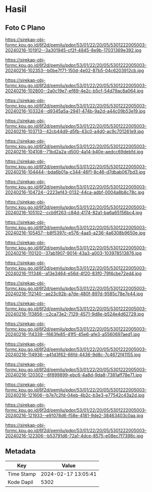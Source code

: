 # Hasil

## Foto C Plano

https://sirekap-obj-formc.kpu.go.id/6f2d/pemilu/pdpr/53/01/22/20/05/5301222005003-20240216-101912--3a301945-cf2f-4845-8e9b-17031369e392.jpg

https://sirekap-obj-formc.kpu.go.id/6f2d/pemilu/pdpr/53/01/22/20/05/5301222005003-20240216-102353--b0be7f71-150d-4e02-87b5-04c6203912cb.jpg

https://sirekap-obj-formc.kpu.go.id/6f2d/pemilu/pdpr/53/01/22/20/05/5301222005003-20240216-102800--2a0c19e7-ef89-4e2c-b5cf-54d79ac8a064.jpg

https://sirekap-obj-formc.kpu.go.id/6f2d/pemilu/pdpr/53/01/22/20/05/5301222005003-20240216-103324--d9345a5a-2941-474b-9a2d-a44c09b53e19.jpg

https://sirekap-obj-formc.kpu.go.id/6f2d/pemilu/pdpr/53/01/22/20/05/5301222005003-20240216-103713--42cb44d9-d5fb-43c0-a4d0-ac9c701261e9.jpg

https://sirekap-obj-formc.kpu.go.id/6f2d/pemilu/pdpr/53/01/22/20/05/5301222005003-20240216-104108--71bd2a2a-d500-4a14-b40e-aedcc69debfd.jpg

https://sirekap-obj-formc.kpu.go.id/6f2d/pemilu/pdpr/53/01/22/20/05/5301222005003-20240216-104444--bda6b01a-c344-46f1-8c46-d7dbab067bd3.jpg

https://sirekap-obj-formc.kpu.go.id/6f2d/pemilu/pdpr/53/01/22/20/05/5301222005003-20240216-104724--2223ef43-0132-44ca-adbf-0004a8b8c78c.jpg

https://sirekap-obj-formc.kpu.go.id/6f2d/pemilu/pdpr/53/01/22/20/05/5301222005003-20240216-105102--ccb9f263-c84d-4174-82a1-ba6a65156bc4.jpg

https://sirekap-obj-formc.kpu.go.id/6f2d/pemilu/pdpr/53/01/22/20/05/5301222005003-20240216-105457--b8f5397c-e576-4aa5-a236-4a6308b9650e.jpg

https://sirekap-obj-formc.kpu.go.id/6f2d/pemilu/pdpr/53/01/22/20/05/5301222005003-20240216-110120--37ab1907-9014-43a3-a003-103978513876.jpg

https://sirekap-obj-formc.kpu.go.id/6f2d/pemilu/pdpr/53/01/22/20/05/5301222005003-20240216-111346--a13e3464-e56d-4f20-83f0-79f4cbe72ed4.jpg

https://sirekap-obj-formc.kpu.go.id/6f2d/pemilu/pdpr/53/01/22/20/05/5301222005003-20240216-112140--ae23c92b-a7de-480f-897d-9585c78e7e44.jpg

https://sirekap-obj-formc.kpu.go.id/6f2d/pemilu/pdpr/53/01/22/20/05/5301222005003-20240216-113856--c2ca73e2-7129-4571-9d8e-b524e4d62729.jpg

https://sirekap-obj-formc.kpu.go.id/6f2d/pemilu/pdpr/53/01/22/20/05/5301222005003-20240216-114339--f663fe85-41f5-45e6-afe3-a5560697aed1.jpg

https://sirekap-obj-formc.kpu.go.id/6f2d/pemilu/pdpr/53/01/22/20/05/5301222005003-20240216-114936--a41d3f62-66fd-4436-9d8c-7c4672f41155.jpg

https://sirekap-obj-formc.kpu.go.id/6f2d/pemilu/pdpr/53/01/22/20/05/5301222005003-20240216-120302--6f899899-ebc6-4a8d-9da8-7381aff78e71.jpg

https://sirekap-obj-formc.kpu.go.id/6f2d/pemilu/pdpr/53/01/22/20/05/5301222005003-20240216-121606--b7e7c2fd-04eb-4b2c-b3e3-e77542c43a2d.jpg

https://sirekap-obj-formc.kpu.go.id/6f2d/pemilu/pdpr/53/01/22/20/05/5301222005003-20240216-121933--e91078d6-f58e-4181-9de2-38463403c0aa.jpg

https://sirekap-obj-formc.kpu.go.id/6f2d/pemilu/pdpr/53/01/22/20/05/5301222005003-20240216-122306--b53791d6-72a1-4dce-8575-e08ec7f7398c.jpg


## Metadata

| Key        | Value               |
| ---------- | ------------------- |
| Time Stamp | 2024-02-17 13:05:41 |
| Kode Dapil | 5302                |




